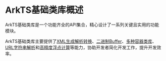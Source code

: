 # ArkTS基础类库概述

ArkTS基础类库是一个功能齐全的API集合，精心设计了一系列关键且实用的功能模块。

ArkTS基础类库主要提供了[XML生成解析转换](xml-overview.md)、[二进制Buffer](buffer.md)、[多种容器类库](container-overview.md)、[URL字符串解析](../reference/apis-arkts/js-apis-url.md)和[高精度浮点计算](../reference/apis-arkts/js-apis-arkts-decimal.md)等能力，协助开发者简化开发工作，提升开发效率。
